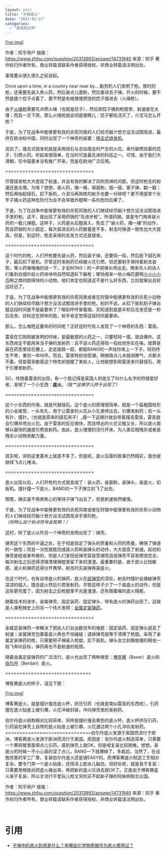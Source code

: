 ```yaml
---
layout: post
title: "子弹底火"
date: "2023-02-27"
categories: 
  - "其他知识库"
---
```


[![no img]](http://127.0.0.1/?attachment_id=5042)

作者：知乎用户 链接：https://www.zhihu.com/question/20313993/answer/14731940 来源：知乎 著作权归作者所有。商业转载请联系作者获得授权，非商业转载请注明出处。

事情要从很久很久之前说起。

Once upon a time, in a country near near by....勤劳的人们发明了枪。那时的枪，还需要先装入黑火药，然后装点儿面粉，然后塞进去子弹。开火的时候，要不然是插个捻子点着了，要不然是有根慢慢燃烧的捻子插进去（火绳枪）。

由于[火绳枪](https://www.zhihu.com/search?q=%E7%81%AB%E7%BB%B3%E6%9E%AA&search_source=Entity&hybrid_search_source=Entity&hybrid_search_extra=%7B%22sourceType%22%3A%22answer%22%2C%22sourceId%22%3A14731940%7D)需要先点燃火绳（也就是捻子），然后把捻子捅到枪膛里，射速是在太慢；而且一旦下雨，那么火绳枪就会彻底傻眼儿：捻子都给浇灭了，介泥马怎么开枪？

于是，为了在战争中能够更有效的杀死同类的人们绞尽脑汁想方设法试图改进，最终在欧洲和中国，同时出现了一个神奇的装置：[撞击式燧发机](https://www.zhihu.com/search?q=%E6%92%9E%E5%87%BB%E5%BC%8F%E7%87%A7%E5%8F%91%E6%9C%BA&search_source=Entity&hybrid_search_source=Entity&hybrid_search_extra=%7B%22sourceType%22%3A%22answer%22%2C%22sourceId%22%3A14731940%7D)。

说白了，撞击式燧发机就是采用燧石与击拈撞击时产生的火花，来代替燃烧着的捻子，引燃火药。听起来很简单，在当时可是最先进的科技之一。可惜，由于我们大清朝，在中国基本没有推广开来，而是在欧洲广泛应用。

\===============================

尽管燧发枪大大提高了射速，并且有效的解决了风吹雨淋的问题，但这时枪支的射速还是太慢。为啥？想想，装火药，捅一捅，填面粉，插一插，塞子弹，戳一戳；然后再抬起燧石，扣下扳机，介泥马再熟练的射手也要一分钟吧？更不用提拿个长竿子捅火药这种危险行为会不会导致炸膛啊一系列危险后果了。

于是，为了在战争中能够更有效的杀死同类的人们继续绞尽脑汁想方设法试图改进手里的枪。这不，就出现了采用药锅的“先进步枪”。所谓药锅，就是专门用来装火药的一截儿弹膛。这样子，火药是从后膛装入，免去了“装火药，捅一捅”的动作，而且药锅的大小固定，每次装进去的火药数量差不多，射击时弹道一致性也大大提高。但是，到这时，枪支采用的击发方式还是燧发。

\===============================

这个时代的枪，人们开枪要先装火药，然后装子弹，还要捣一捣，然后扳下燧石夹子，最后扣下扳机。尽管这时发射药已经被火花引燃，但还要射手保持着射击姿势，等火药嗤嗤嗤的烧一下，才会BONG！的一声把弹头喷出去。用来杀人的话人们看到白烟升起火药哧哧响自然知道趴下躲枪；哪怕用来一些小梅花鹿啊[小小小小鸟](https://www.zhihu.com/search?q=%E5%B0%8F%E5%B0%8F%E5%B0%8F%E5%B0%8F%E9%B8%9F&search_source=Entity&hybrid_search_source=Entity&hybrid_search_extra=%7B%22sourceType%22%3A%22answer%22%2C%22sourceId%22%3A14731940%7D)啊之类的跑得快的小动物，他们肯定也知道这不是什么好东西，立刻就窜出去好远好远了。

于是，为了在战争中能够更有效的杀死同类或者在狩猎中能够更有效的杀死小动物的人们继续绞尽脑汁想方设法试图改进手里的枪。别的不说，从扣下扳机到子弹出膛这段时间是不是最要命了？眼前呼呼冒着烟，天知道到底是半秒后击发还是一秒后击发，目标还在拼命的跑，射手肯定觉得这段时间最要命。

那么，怎么缩短这要命的时间呢？正好这时代有人发现了一个神奇的东西：雷汞。

雷汞在它刚刚被发明的时候，是最敏感的火药之一，只要轻轻一撞，就会爆炸。这东西肯定不能用来当子弹的发射药：且不说火药还得捣一捣给他夯实在咯，就算是装在药壶里挂在腰上，走走路跌一跤，都能BANG的一声给你来上一下子。轻则终生不育，重则一命呜呼。而且，雷汞特别怕受潮，稍微吸点儿水就闹脾气，点都点不着。但是雷汞敏感这个特性却提醒了某些人，让他联想到用雷汞来代替燧石，用于引爆发射药。

SO，伴随着雷汞的出现，有一个我记得是英国人但是忘了叫什么名字的狩猎爱好者，发明了一个小东西：**底火**。_（我艹这俩字儿终于出现了）_

\===============================

这个小东西的作用，就是代替燧石。这个底火的原理很简单，就是一个扁粗圆柱形的小金属管。一头有孔，用于让雷汞的火花从小孔里喷出去，引爆发射药；另一头有针，撞针_（也就是原来的燧石夹子）_撞一下这根针就会带着撞击雷汞，雷汞就会引爆并喷出火花。由于雷汞的反应很快，而且喷出的火花又粗又长，所以底火能够以最快的速度引燃发射药。由此，底火慢慢的流行开来，为人类互相残杀或者是残杀小动物贡献力量。

\===============================

其实呢，讲到这里基本上就差不多了。但是呢，底火后面的故事仍然精彩，我也就继续飞点儿唾沫。

\===============================

底火出现以后，人们开枪的方式就变成了：装火药，装面粉，装弹头，装底火，扣扳机。撞针撞一下底火，BANG的一下子弹立刻飞了出去。

嗯嗯，确实是不用再焦心的等待子弹飞出去了，但是射速依然缓慢。

于是，为了在战争中能够更有效的杀死同类或者在狩猎中能够更有效的杀死小动物的人们继续绞尽脑汁想方设法试图改进手里的枪。_（你特么加个标点符号会死啊！）_

这时，除了底火以外另一个神奇的发明出现了：弹壳。

弹壳这个东西的牛逼之处，在于彻底锁定了弹头的质量和火药的质量，确保了弹道的一致性；而且一次性就能完成装火药和装弹头的动作，大大提高了射速。起初的弹壳是纸或者布做的，但是人们发现纸弹壳容易受潮而且纸弹壳不容易燃烧完全，每次射击之后还得清理清理弹膛里留下来的渣渣。最重要的是，由于底火比较敏感，底火和弹药还得分开携带，射击时先装弹再装底火。

在这个时代，也有自带底火的弹药，底火在[纸弹壳](https://www.zhihu.com/search?q=%E7%BA%B8%E5%BC%B9%E5%A3%B3&search_source=Entity&hybrid_search_source=Entity&hybrid_search_extra=%7B%22sourceType%22%3A%22answer%22%2C%22sourceId%22%3A14731940%7D)的深处，射击时撞针会捅破弹壳深深的插入，撞击底火然后引燃发射药。尽管这样子少了一个装底火的动作，但是这些更完蛋了，因为射击之后枪膛里不光是渣渣，还有倒霉催的底火残骸。

随着技术的进步，金属弹壳、固定装药、固定弹头、带有底火的弹药出现了。这就是人类枪械史上的另一个伟大发明：[金属定装弹药](https://www.zhihu.com/search?q=%E9%87%91%E5%B1%9E%E5%AE%9A%E8%A3%85%E5%BC%B9%E8%8D%AF&search_source=Entity&hybrid_search_source=Entity&hybrid_search_extra=%7B%22sourceType%22%3A%22answer%22%2C%22sourceId%22%3A14731940%7D)。

\===============================

金属定装弹药一举解决了困扰人们长达数百年的难题：固定装药、固定弹头提高了射速；金属弹壳包裹着底火再也不怕磕碰；退掉弹壳就等于清理了枪膛。采用了金属定装弹药的枪，只需要把子弹装入枪膛，扣下扳机，弹头会立刻像脱缰的精虫一般飞奔向目标，弹药再也不是射速的瓶颈。

随着金属定装弹药的广泛流行，底火也出现了两种类型：[博克赛](https://www.zhihu.com/search?q=%E5%8D%9A%E5%85%8B%E8%B5%9B&search_source=Entity&hybrid_search_source=Entity&hybrid_search_extra=%7B%22sourceType%22%3A%22answer%22%2C%22sourceId%22%3A14731940%7D)（Boxer）底火和[伯尔丹](https://www.zhihu.com/search?q=%E4%BC%AF%E5%B0%94%E4%B8%B9&search_source=Entity&hybrid_search_source=Entity&hybrid_search_extra=%7B%22sourceType%22%3A%22answer%22%2C%22sourceId%22%3A14731940%7D)（Berdan）底火。

\==============================

博客赛底火的样子，请见下图：

[![no img]](http://127.0.0.1/?attachment_id=5043)

博客赛底火，就是撞针撞击底火杯，挤压引药（也就是类似雷汞的东西啦），引药撞在底火砧座上被引爆，火花冲破封装，冲向弹壳里的发射药。

伯尔丹底火结构相对比较简单，同样是撞针撞击黄色的底火杯，底火杯挤压引药，引药装在弹壳上自带的底火砧座上被引爆，火花通过两个小孔冲向发射药。==============================伯尔丹底火发源于美国而流行于欧洲，博客赛底火发源于欧洲而流行于美国。原因是：伯尔丹底火制造简单，只需要一个黄铜冒里面填点儿引药，装到弹壳上就OK。但是咱复装比较困难。想想，装底火的时候一不小心装的深了点儿，BANG一下就爆掉了，多尴尬。当然了，在设施完善的军工厂里，复装伯尔丹底火还是很EASY的。而博客赛底火制造工艺相对复杂，要专门弄一个底火砧座，还得涂上胶水儿黏住。但好处呢，就是易于复装：只需要用根铁丝把底火捅出来，再把新的底火压进去就OK了。正是由于博客赛底火易于复装，所以才流行于爱玩儿枪又穷的买不起新子弹的阿妹例假合众国。

作者：知乎用户 链接：https://www.zhihu.com/question/20313993/answer/14731940 来源：知乎 著作权归作者所有。商业转载请联系作者获得授权，非商业转载请注明出处。

 

# 引用

- [子弹中的底火到底是什么？有哪些化学物质被作为底火使用过？](https://www.zhihu.com/question/20313993)
